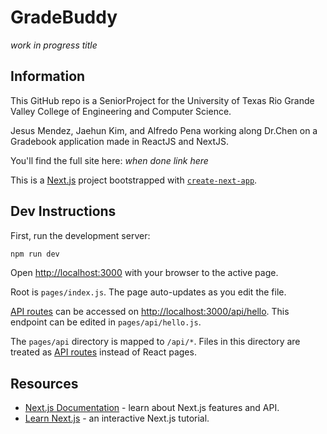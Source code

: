 # GradeBuddy

_work in progress title_

## Information

This GitHub repo is a SeniorProject for the University of Texas Rio Grande Valley College of Engineering and Computer Science.

Jesus Mendez, Jaehun Kim, and Alfredo Pena working along Dr.Chen on a Gradebook application made in ReactJS and NextJS.

You'll find the full site here: _when done link here_

This is a [Next.js](https://nextjs.org/) project bootstrapped with [`create-next-app`](https://github.com/vercel/next.js/tree/canary/packages/create-next-app).

## Dev Instructions

First, run the development server:

```bash
npm run dev
```

Open [http://localhost:3000](http://localhost:3000) with your browser to the active page.

Root is `pages/index.js`. The page auto-updates as you edit the file.

[API routes](https://nextjs.org/docs/api-routes/introduction) can be accessed on [http://localhost:3000/api/hello](http://localhost:3000/api/hello). This endpoint can be edited in `pages/api/hello.js`.

The `pages/api` directory is mapped to `/api/*`. Files in this directory are treated as [API routes](https://nextjs.org/docs/api-routes/introduction) instead of React pages.

## Resources

- [Next.js Documentation](https://nextjs.org/docs) - learn about Next.js features and API.
- [Learn Next.js](https://nextjs.org/learn) - an interactive Next.js tutorial.
